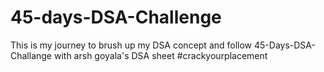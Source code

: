 # 45-days-DSA-Challenge
This is my journey to brush up my DSA concept and follow 45-Days-DSA-Challange with arsh goyala's DSA sheet 
#crackyourplacement
